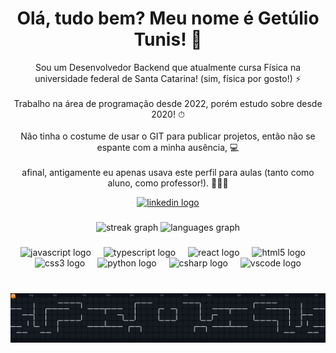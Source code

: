 
<h1 align="center"> Olá, tudo bem? Meu nome é Getúlio Tunis! 👋</h1>

 <p align="center"> Sou um Desenvolvedor Backend que atualmente cursa Física na universidade federal de Santa  Catarina! (sim, física por gosto!) ⚡<br><br>Trabalho na área de programação desde 2022, porém estudo sobre desde 2020! ⏱<br><br>Não tinha o costume de usar o GIT para publicar projetos, então não se espante com a minha ausência, 💻<br><br> afinal, antigamente eu apenas usava este perfil para aulas (tanto como aluno, como professor!). 🧑🏿‍🏫</p>

<div align="center">
  <a href="https://www.linkedin.com/in/getulio-tunis/" target="_blank">
    <img src="https://img.shields.io/badge/LinkedIn-0077B5?style=for-the-badge&logo=linkedin&logoColor=white" height="35" alt="linkedin logo" /
</div>
  </a>
</div>

###
<div align="center">
   <img src="https://streak-stats.demolab.com?user=getulin&locale=en&mode=daily&theme=dark&hide_border=false&border_radius=5&order=3" height="150" alt="streak graph"  />
 <img src="https://github-readme-stats.vercel.app/api/top-langs?username=getulin&locale=en&hide_title=false&layout=compact&card_width=320&langs_count=5&theme=dark&hide_border=false" height="150" alt="languages graph"  />
</div>

###

<div align="center">
  <img src="https://cdn.jsdelivr.net/gh/devicons/devicon/icons/javascript/javascript-original.svg" height="30" alt="javascript logo"  />
  <img width="12" />
  <img src="https://cdn.jsdelivr.net/gh/devicons/devicon/icons/typescript/typescript-original.svg" height="30" alt="typescript logo"  />
  <img width="12" />
  <img src="https://cdn.jsdelivr.net/gh/devicons/devicon/icons/react/react-original.svg" height="30" alt="react logo"  />
  <img width="12" />
  <img src="https://cdn.jsdelivr.net/gh/devicons/devicon/icons/html5/html5-original.svg" height="30" alt="html5 logo"  />
  <img width="12" />
  <img src="https://cdn.jsdelivr.net/gh/devicons/devicon/icons/css3/css3-original.svg" height="30" alt="css3 logo"  />
  <img width="12" />
  <img src="https://cdn.jsdelivr.net/gh/devicons/devicon/icons/python/python-original.svg" height="30" alt="python logo"  />
  <img width="12" />
  <img src="https://cdn.jsdelivr.net/gh/devicons/devicon/icons/csharp/csharp-original.svg" height="30" alt="csharp logo"  />
  <img width="12" />
  <img src="https://cdn.jsdelivr.net/gh/devicons/devicon/icons/vscode/vscode-original.svg" height="30" alt="vscode logo"  />
</div>

###

</div>

###


<br clear="both">

<img src="https://raw.githubusercontent.com/getulin/getulin/output/pacman-contribution-graph-dark.svg" alt="Pacman" />

###
